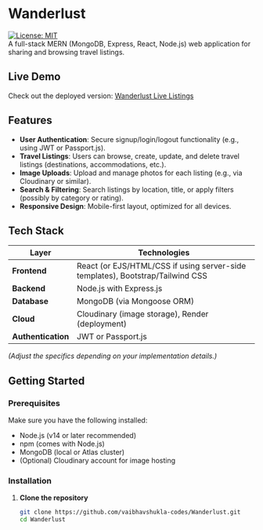 # Wanderlust

[![License: MIT](https://img.shields.io/badge/License-MIT-green.svg)](LICENSE)  
A full-stack MERN (MongoDB, Express, React, Node.js) web application for sharing and browsing travel listings.

##  Live Demo  
Check out the deployed version: [Wanderlust Live Listings](https://wanderlust-2-6mua.onrender.com/listings)

##  Features

-  **User Authentication**: Secure signup/login/logout functionality (e.g., using JWT or Passport.js).
-  **Travel Listings**: Users can browse, create, update, and delete travel listings (destinations, accommodations, etc.).
-  **Image Uploads**: Upload and manage photos for each listing (e.g., via Cloudinary or similar).
-  **Search & Filtering**: Search listings by location, title, or apply filters (possibly by category or rating).
-  **Responsive Design**: Mobile-first layout, optimized for all devices.

##  Tech Stack

| Layer        | Technologies                                |
|--------------|---------------------------------------------|
| **Frontend** | React (or EJS/HTML/CSS if using server-side templates), Bootstrap/Tailwind CSS |
| **Backend**  | Node.js with Express.js                      |
| **Database** | MongoDB (via Mongoose ORM)                   |
| **Cloud**    | Cloudinary (image storage), Render (deployment) |
| **Authentication** | JWT or Passport.js                    |

*(Adjust the specifics depending on your implementation details.)*

##  Getting Started

### Prerequisites

Make sure you have the following installed:

- Node.js (v14 or later recommended)  
- npm (comes with Node.js)  
- MongoDB (local or Atlas cluster)  
- (Optional) Cloudinary account for image hosting

### Installation

1. **Clone the repository**  
   ```bash
   git clone https://github.com/vaibhavshukla-codes/Wanderlust.git
   cd Wanderlust
